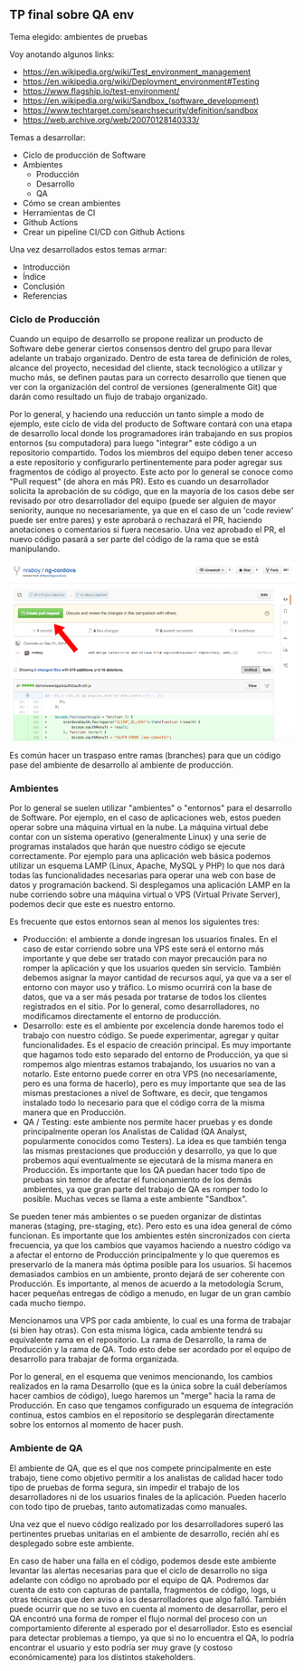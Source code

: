 ## TP final sobre QA env

Tema elegido: ambientes de pruebas

Voy anotando algunos links:

- https://en.wikipedia.org/wiki/Test_environment_management
- https://en.wikipedia.org/wiki/Deployment_environment#Testing
- https://www.flagship.io/test-environment/
- https://en.wikipedia.org/wiki/Sandbox_(software_development)
- https://www.techtarget.com/searchsecurity/definition/sandbox
- https://web.archive.org/web/20070128140333/

Temas a desarrollar:

- Ciclo de producción de Software
- Ambientes
	- Producción
	- Desarrollo
	- QA
- Cómo se crean ambientes
- Herramientas de CI
- Github Actions
- Crear un pipeline CI/CD con Github Actions

Una vez desarrollados estos temas armar:

- Introducción
- Índice
- Conclusión
- Referencias

### Ciclo de Producción

Cuando un equipo de desarrollo se propone realizar un producto de Software debe generar ciertos consensos dentro del grupo para llevar adelante un trabajo organizado. Dentro de esta tarea de definición de roles, alcance del proyecto, necesidad del cliente, stack tecnológico a utilizar y mucho más, se definen pautas para un correcto desarrollo que tienen que ver con la organización del control de versiones (generalmente Git) que darán como resultado un flujo de trabajo organizado.

Por lo general, y haciendo una reducción un tanto simple a modo de ejemplo, este ciclo de vida del producto de Software contará con una etapa de desarrollo local donde los programadores irán trabajando en sus propios entornos (su computadora) para luego "integrar" este código a un repositorio compartido. Todos los miembros del equipo deben tener acceso a este repositorio y configurarlo pertinentemente para poder agregar sus fragmentos de código al proyecto. Este acto por lo general se conoce como "Pull request" (de ahora en más PR). Esto es cuando un desarrollador solicita la aprobación de su código, que en la mayoría de los casos debe ser revisado por otro desarrollador del equipo (puede ser alguien de mayor seniority, aunque no necesariamente, ya que en el caso de un 'code review' puede ser entre pares) y este aprobará o rechazará el PR, haciendo anotaciones o comentarios si fuera necesario. Una vez aprobado el PR, el nuevo código pasará a ser parte del código de la rama que se está manipulando.

![](./212-assets/tp-env-1-qa.png)

Es común hacer un traspaso entre ramas (branches) para que un código pase del ambiente de desarrollo al ambiente de producción.

### Ambientes

Por lo general se suelen utilizar "ambientes" o "entornos" para el desarrollo de Software. Por ejemplo, en el caso de aplicaciones web, estos pueden operar sobre una máquina virtual en la nube. La máquina virtual debe contar con un sistema operativo (generalmente Linux) y una serie de programas instalados que harán que nuestro código se ejecute correctamente. Por ejemplo para una aplicación web básica podemos utilizar un esquema LAMP (Linux, Apache, MySQL y PHP) lo que nos dará todas las funcionalidades necesarias para operar una web con base de datos y programación backend. Si desplegamos una aplicación LAMP en la nube corriendo sobre una máquina virtual o VPS (Virtual Private Server), podemos decir que este es nuestro entorno.

Es frecuente que estos entornos sean al menos los siguientes tres:

- Producción: el ambiente a donde ingresan los usuarios finales. En el caso de estar corriendo sobre una VPS este será el entorno más importante y que debe ser tratado con mayor precaución para no romper la aplicación y que los usuarios queden sin servicio. También debemos asignar la mayor cantidad de recursos aquí, ya que va a ser el entorno con mayor uso y tráfico. Lo mismo ocurrirá con la base de datos, que va a ser más pesada por tratarse de todos los clientes registrados en el sitio. Por lo general, como desarrolladores, no modificamos directamente el entorno de producción.
- Desarrollo: este es el ambiente por excelencia donde haremos todo el trabajo con nuestro código. Se puede experimentar, agregar y quitar funcionalidades. Es el espacio de creación principal. Es muy importante que hagamos todo esto separado del entorno de Producción, ya que si rompemos algo mientras estamos trabajando, los usuarios no van a notarlo. Este entorno puede correr en otra VPS (no necesariamente, pero es una forma de hacerlo), pero es muy importante que sea de las mismas prestaciones a nivel de Software, es decir, que tengamos instalado todo lo necesario para que el código corra de la misma manera que en Producción.
- QA / Testing: este ambiente nos permite hacer pruebas y es donde principalmente operan los Analistas de Calidad (QA Analyst, popularmente conocidos como Testers). La idea es que también tenga las mismas prestaciones que producción y desarrollo, ya que lo que probemos aquí eventualmente se ejecutará de la misma manera en Producción. Es importante que los QA puedan hacer todo tipo de pruebas sin temor de afectar el funcionamiento de los demás ambientes, ya que gran parte del trabajo de QA es romper todo lo posible. Muchas veces se llama a este ambiente "Sandbox".

Se pueden tener más ambientes o se pueden organizar de distintas maneras (staging, pre-staging, etc). Pero esto es una idea general de cómo funcionan. Es importante que los ambientes estén sincronizados con cierta frecuencia, ya que los cambios que vayamos haciendo a nuestro código va a afectar el entorno de Producción principalmente y lo que queremos es preservarlo de la manera más óptima posible para los usuarios. Si hacemos demasiados cambios en un ambiente, pronto dejará de ser coherente con Producción. Es importante, al menos de acuerdo a la metodología Scrum, hacer pequeñas entregas de código a menudo, en lugar de un gran cambio cada mucho tiempo.

Mencionamos una VPS por cada ambiente, lo cual es una forma de trabajar (si bien hay otras). Con esta misma lógica, cada ambiente tendrá su equivalente rama en el repositorio. La rama de Desarrollo, la rama de Producción y la rama de QA. Todo esto debe ser acordado por el equipo de desarrollo para trabajar de forma organizada.

Por lo general, en el esquema que venimos mencionando, los cambios realizados en la rama Desarrollo (que es la única sobre la cuál deberíamos hacer cambios de código), luego haremos un "merge" hacia la rama de Producción. En caso que tengamos configurado un esquema de integración continua, estos cambios en el repositorio se desplegarán directamente sobre los entornos al momento de hacer push.

### Ambiente de QA

El ambiente de QA, que es el que nos compete principalmente en este trabajo, tiene como objetivo permitir a los analistas de calidad hacer todo tipo de pruebas de forma segura, sin impedir el trabajo de los desarrolladores ni de los usuarios finales de la aplicación. Pueden hacerlo con todo tipo de pruebas, tanto automatizadas como manuales.

Una vez que el nuevo código realizado por los desarrolladores superó las pertinentes pruebas unitarias en el ambiente de desarrollo, recién ahí es desplegado sobre este ambiente.

En caso de haber una falla en el código, podemos desde este ambiente levantar las alertas necesarias para que el ciclo de desarrollo no siga adelante con código no aprobado por el equipo de QA. Podremos dar cuenta de esto con capturas de pantalla, fragmentos de código, logs, u otras técnicas que den aviso a los desarrolladores que algo falló. También puede ocurrir que no se tuvo en cuenta al momento de desarrollar, pero el QA encontró una forma de romper el flujo normal del proceso con un comportamiento diferente al esperado por el desarrollador. Esto es esencial para detectar problemas a tiempo, ya que si no lo encuentra el QA, lo podría encontrar el usuario y esto podría ser muy grave (y costoso económicamente) para los distintos stakeholders.